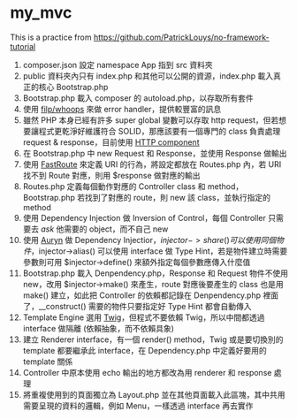 # my_mvc
This is a practice from https://github.com/PatrickLouys/no-framework-tutorial

1. composer.json 設定 namespace App 指到 src 資料夾
2. public 資料夾內只有 index.php 和其他可以公開的資源，index.php 載入真正的核心 Bootstrap.php
3. Bootstrap.php 載入 composer 的 autoload.php，以存取所有套件
4. 使用 [filp/whoops](https://github.com/filp/whoops) 來做 error handler，提供較豐富的訊息
5. 雖然 PHP 本身已經有許多 super global 變數可以存取 http request，但若想要讓程式更乾淨好維護符合 SOLID，那應該要有一個專門的 class 負責處理 request & response，目前使用 [HTTP component](https://github.com/PatrickLouys/http)
6. 在 Bootstrap.php 中 new Request 和 Response，並使用 Response 做輸出
7. 使用 [FastRoute](https://github.com/nikic/FastRoute) 來定義 URI 的行為，將設定都放在 Routes.php 內，若 URI 找不到 Route 對應，則用 $response 做對應的輸出
8. Routes.php 定義每個動作對應的 Controller class 和 method，Bootstrap.php 若找到了對應的 route，則 new 該 class，並執行指定的 method
9. 使用 Dependency Injection 做 Inversion of Control，每個 Controller 只需要去 *ask* 他需要的 object，而不自己 new
10. 使用 [Auryn](https://github.com/rdlowrey/Auryn) 做 Dependency Injectior，$injector->share() 可以使用同個物件，$injector->alias() 可以使用 interface 做 Type Hint，若是物件建立時需要參數則可用 $injector->define() 來額外指定每個參數應傳入什麼值
11. Bootstrap.php 載入 Denpendency.php，Response 和 Request 物件不使用 new，改用 $injector->make() 來產生，route 對應後要產生的 class 也是用 make() 建立，如此把 Controller 的依賴都記錄在 Denpendency.php 裡面了，__construct() 需要的物件只要指定好 Type Hint 都會自動傳入
12. Template Engine 選用 [Twig](http://twig.sensiolabs.org/)，但程式不要依賴 Twig，所以中間都透過 interface 做隔離 (依賴抽象，而不依賴具象)
13. 建立 Renderer interface，有一個 render() method，Twig 或是要切換別的 template 都要繼承此 interface，在 Dependency.php 中定義好要用的 template 關係
14. Controller 中原本使用 echo 輸出的地方都改為用 renderer 和 response 處理
15. 將重複使用到的頁面獨立為 Layout.php 並在其他頁面載入此區塊，其中共用需要呈現的資料的邏輯，例如 Menu，一樣透過 interface 再去實作
